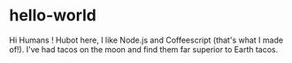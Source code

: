 # hello-world
Hi Humans !
Hubot here, I like Node.js and Coffeescript (that's what I made of!).
I've had tacos on the moon and find them far superior to Earth tacos.
